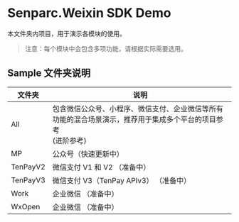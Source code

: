 # Senparc.Weixin SDK Demo

本文件夹内项目，用于演示各模块的使用。

> 注意：每个模块中会包含多项功能，请根据实际需要选用。

## Sample 文件夹说明

|      文件夹    |           说明            |
|---------------|---------------------------|
|   All         |   包含微信公众号、小程序、微信支付、企业微信等所有功能的混合场景演示，推荐用于集成多个平台的项目参考<br />(进阶参考)
|   MP          |   公众号（快速更新中）
|   TenPayV2    |   微信支付 V1 和 V2 （准备中）
|   TenPayV3    |   微信支付 V3（TenPay APIv3） （准备中）
|   Work        |   企业微信 （准备中）
|   WxOpen      |   企业微信 （准备中）

